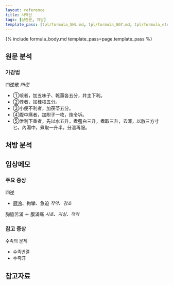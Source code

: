 ```yaml
---
layout: reference
title: 사역산
tags: [상한론, 처방]
template_pass: [tpl/formula_SHL.md, tpl/formula_GGY.md, tpl/formula_etc.md]
---
```



{% include formula_body.md template_pass=page.template_pass %}

## 원문 분석

### 가감법

四逆散 _四逆_
* ①咳者，加五味子、乾薑各五分，幷主下利。
* ②悸者，加桂枝五分。
* ③小便不利者，加茯苓五分。
* ④腹中痛者，加附子一枚，炮令坼。
* ⑤泄利下重者，先以水五升，煮薤白三升，煮取三升，去滓，以散三方寸匕，內湯中，煮取一升半。分溫再服。


## 처방 분석



## 임상메모


### 주요 증상

四逆
* [厥冷]({{site.sympurl}}/궐냉)、拘攣、急迫 _작약、감초_

胸脇苦滿 ＋ 腹滿痛 _시호、지실、작약_


### 참고 증상

수족의 문제
* 수족번열
* 수족汗



## 참고자료
